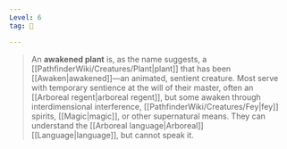 ```yaml
---
Level: 6
tag: 👹

---
```


> An **awakened plant** is, as the name suggests, a [[PathfinderWiki/Creatures/Plant|plant]] that has been [[Awaken|awakened]]—an animated, sentient creature. Most serve with temporary sentience at the will of their master, often an [[Arboreal regent|arboreal regent]], but some awaken through interdimensional interference, [[PathfinderWiki/Creatures/Fey|fey]] spirits, [[Magic|magic]], or other supernatural means. They can understand the [[Arboreal language|Arboreal]] [[Language|language]], but cannot speak it.








